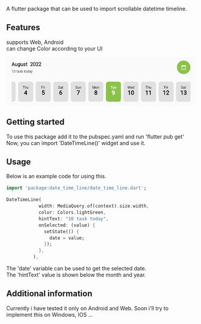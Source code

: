 <!-- 
This README describes the package. If you publish this package to pub.dev,
this README's contents appear on the landing page for your package.

For information about how to write a good package README, see the guide for
[writing package pages](https://dart.dev/guides/libraries/writing-package-pages). 

For general information about developing packages, see the Dart guide for
[creating packages](https://dart.dev/guides/libraries/create-library-packages)
and the Flutter guide for
[developing packages and plugins](https://flutter.dev/developing-packages). 
-->

A flutter package that can be used to import scrollable datetime timeline.

## Features

supports Web, Android  
can change Color according to your UI

![image](images/image.png)



## Getting started

To use this package add it to the pubspec.yaml and run 'flutter pub get'  
Now, you can import 'DateTimeLine()' widget and use it.

## Usage

Below is an example code for using this.
```dart
import 'package:date_time_line/date_time_line.dart';
```

```dart
DateTimeLine(
            width: MediaQuery.of(context).size.width,
            color: Colors.lightGreen,
            hintText: "10 task today",
            onSelected: (value) {
              setState(() {
                date = value;
              });
            },
          ),
```
The 'date' variable can be used to get the selected date.  
The 'hintText' value is shown below the month and year.
## Additional information
Currently i have tested it only on Android and Web. Soon i'll try to implement this on Windows, IOS ...
